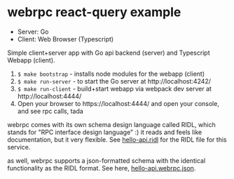 # webrpc react-query example

- Server: Go
- Client: Web Browser (Typescript)

Simple client+server app with Go api backend (server) and Typescript Webapp (client).

1. `$ make bootstrap` - installs node modules for the webapp (client)
2. `$ make run-server` - to start the Go server at http://localhost:4242/
3. `$ make run-client` - build+start webapp via webpack dev server at http://localhost:4444/
4. Open your browser to https://localhost:4444/ and open your console, and see rpc calls, tada

webrpc comes with its own schema design language called RIDL, which stands for "RPC interface
design language" :) it reads and feels like documentation, but it very flexible. See
[hello-api.ridl](./hello-api.ridl) for the RIDL file for this service.

as well, webrpc supports a json-formatted schema with the identical functionality as the RIDL format.
See here, [hello-api.webrpc.json](./hello-api.webrpc.json).
